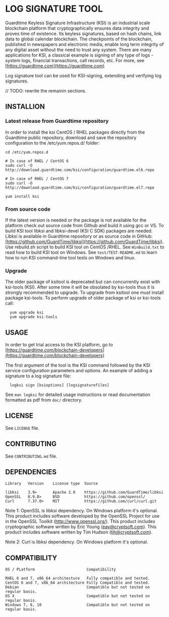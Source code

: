 # LOG SIGNATURE TOOL

Guardtime Keyless Signature Infrastructure (KSI) is an industrial scale
blockchain platform that cryptographically ensures data integrity and
proves time of existence. Its keyless signatures, based on hash chains,
link data to global calendar blockchain. The checkpoints of the blockchain,
published in newspapers and electronic media, enable long term integrity of
any digital asset without the need to trust any system. There are many
applications for KSI, a classical example is signing of any type of logs -
system logs, financial transactions, call records, etc. For more, see
[https://guardtime.com](https://guardtime.com)


Log signature tool can be used for KSI-signing, extending and verifying log
signatures.

// TODO: rewrite the remainin sections.
## INSTALLION

### Latest release from Guardtime repository
In order to install the ksi CentOS / RHEL packages directly from the Guardtime
public repository, download and save the repository configuration to the
/etc/yum.repos.d/ folder:

```
cd /etc/yum.repos.d

# In case of RHEL / CentOS 6
sudo curl -O http://download.guardtime.com/ksi/configuration/guardtime.el6.repo

# In case of RHEL / CentOS 7
sudo curl -O http://download.guardtime.com/ksi/configuration/guardtime.el7.repo

yum install ksi
```

### From source code

If the latest version is needed or the package is not available for the
platform check out source code from Github and build it using gcc or VS.
To build KSI tool libksi and libksi-devel (KSI C SDK) packages are needed.
Libksi is available in Guardtime repository or as source code in GitHub:
[https://github.com/GuardTime/libksi](https://github.com/GuardTime/libksi).
Use rebuild.sh script to build KSI tool on CentOS /RHEL. See `WinBuild.txt`
to read how to build KSI tool on Windows. See `test/TEST-README.md` to
learn how to run KSI command-line tool tests on Windows and linux.


### Upgrade

The older package of ksitool is deprecated but can concurrently exist
with ksi-tools (KSI). After some time it will be obsolated by ksi-tools thus it is
strongly recommended to upgrade. To upgrade from ksitool one must install
package ksi-tools. To perform upgrade of older package of ksi or ksi-tools
call:

```
  yum upgrade ksi
  yum upgrade ksi-tools
```

## USAGE

In order to get trial access to the KSI platform, go to
[https://guardtime.com/blockchain-developers](https://guardtime.com/blockchain-developers)


The first argument of the tool is the KSI command followed by the KSI service
configuration parameters and options. An example of adding a signature to a
log signature file:

```
  logksi sign [ksioptions] [logsignaturefiles]
```

See `man logksi` for detailed usage instructions or read documentation formatted
as pdf from `doc/` directory.


## LICENSE

See `LICENSE` file.

## CONTRIBUTING

See `CONTRIBUTING.md` file.

## DEPENDENCIES

```
Library   Version    License type  Source

libksi    3.9>       Apache 2.0    https://github.com/GuardTime/libksi
OpenSSL   0.9.8>     BSD           https://github.com/openssl/
Curl      7.37.0>    MIT           https://github.com/curl/curl.git
```

Note 1: OpenSSL is libksi dependency. On Windows platform it's optional.
This product includes software developed by the OpenSSL Project for use
in the OpenSSL Toolkit (http://www.openssl.org/). This product includes
cryptographic software written by Eric Young (eay@cryptsoft.com). This
product includes software written by Tim Hudson (tjh@cryptsoft.com).

Note 2: Curl is libksi dependency. On Windows platform it's optional.


## COMPATIBILITY

```
OS / PLatform                       Compatibility

RHEL 6 and 7, x86_64 architecture   Fully compatible and tested.
CentOS 6 and 7, x86_64 architecture Fully Compatible and tested.
Debian                              Compatible but not tested on regular basis.
OS X                                Compatible but not tested on regular basis.
Windows 7, 8, 10                    Compatible but not tested on regular basis.
```
